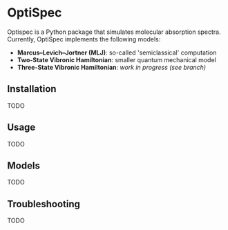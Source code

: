 # OptiSpec

Optispec is a Python package that simulates molecular absorption spectra. Currently, OptiSpec implements the following models:

- **Marcus–Levich–Jortner (MLJ)**: so-called 'semiclassical' computation
- **Two-State Vibronic Hamiltonian**: smaller quantum mechanical model
- **Three-State Vibronic Hamiltonian**: *work in progress (see branch)*

## Installation

TODO

## Usage

TODO

## Models

TODO

## Troubleshooting

TODO
